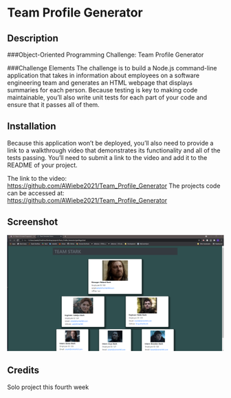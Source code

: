# Team Profile Generator 

## Description 

###Object-Oriented Programming Challenge: Team Profile Generator

###Challenge Elements
The challenge is to build a Node.js command-line application that takes in information about 
employees on a software engineering team and generates an HTML webpage that displays summaries 
for each person. Because testing is key to making code maintainable, you’ll also write unit 
tests for each part of your code and ensure that it passes all of them.


## Installation

Because this application won’t be deployed, you’ll also need to provide a link to a walkthrough 
video that demonstrates its functionality and all of the tests passing. You’ll need to submit a 
link to the video and add it to the README of your project.

The link to the video: https://github.com/AWiebe2021/Team_Profile_Generator
The projects code can be accessed at: https://github.com/AWiebe2021/Team_Profile_Generator

## Screenshot
![Team_Profile_Generator Screenshot](./Screenshot.png)

## Credits
Solo project this fourth week
